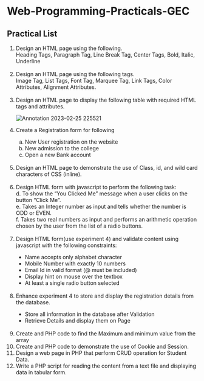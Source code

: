 # Web-Programming-Practicals-GEC
## Practical List

<ol>
  <li>Design an HTML page using the following.</li>
  Heading Tags, Paragraph Tag, Line Break Tag, Center Tags, Bold, Italic, Underline
  
<div>
<br>
</div>

  <li>Design an HTML page using the following tags.</li>
  Image Tag, List Tags, Font Tag, Marquee Tag, Link Tags, Color Attributes, Alignment Attributes.
  
<div>
<br>
</div>
  
  <li>Design an HTML page to display the following table with required HTML tags and attributes.</li>

![Annotation 2023-02-25 225521](https://user-images.githubusercontent.com/109075376/221371542-f111bfe4-f926-43b8-997a-a33029c148e3.png)

  <li>Create a Registration form for following</li>
    <ol type="a">
        <li>New User registration on the website</li>
        <li>New admission to the college</li>
        <li>Open a new Bank account</li>
    </ol>    
    
<div>
<br>
</div>

  <li>Design an HTML page to demonstrate the use of Class, id, and wild card characters of CSS (inline).</li>
  
<div>
<br>
</div>

  <li>Design HTML form with javascript to perform the following task:</li>
  d. To show the “You Clicked Me” message when a user clicks on the button “Click Me”. <br>
  e. Takes an Integer number as input and tells whether the number is ODD or EVEN. <br>
  f. Takes two real numbers as input and performs an arithmetic operation chosen by the user from the list of a radio buttons. <br>
<div>
<br>
</div>
   <li>Design HTML form(use experiment 4) and validate content using javascript with the following constraints:</li>
    <ul type="disc">
        <li>Name accepts only alphabet character</li>
        <li>Mobile Number with exactly 10 numbers</li>
        <li>Email Id in valid format (@ must be included)</li>
        <li>Display hint on mouse over the textbox</li>
        <li>At least a single radio button selected</li>
    </ul> 
<div>
<br>
</div>    
   <li>Enhance experiment 4 to store and display the registration details from the database.</li>
    <ul type="disc">
        <li>Store all information in the database after Validation</li>
        <li>Retrieve Details and display them on Page</li>
    </ul> 
 <div>
<br>
</div>  
   <li>Create and PHP code to find the Maximum and minimum value from the array</li> 
   <li>Create and PHP code to demonstrate the use of Cookie and Session.</li>
   <li>Design a web page in PHP that perform CRUD operation for Student Data.</li>
   <li>Write a PHP script for reading the content from a text file and displaying data in tabular form.</li>
</ol>
